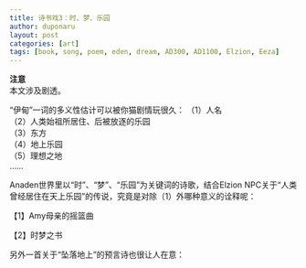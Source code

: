 ```yaml
---
title: 诗书戏3：时、梦、乐园
author: duponaru
layout: post
categories: [art]
tags: [book, song, poem, eden, dream, AD300, AD1100, Elzion, Eeza]
---
```


**注意**  
本文涉及剧透。  

“伊甸”一词的多义性估计可以被你猫剧情玩很久： 
（1）人名  
（2）人类始祖所居住、后被放逐的乐园  
（3）东方  
（4）地上乐园  
（5）理想之地  
……  


Anaden世界里以“时”、“梦”、“乐园”为关键词的诗歌，结合Elzion NPC关于“人类曾经居住在天上乐园”的传说，究竟是对除（1）外哪种意义的诠释呢：


【1】Amy母亲的摇篮曲   
<span class="image centered"><img src="{{ '/assets/post_img/2020-04-24/amy.jpg' | relative_url }}" alt="" /></span>   

【2】时梦之书  
<span class="image centered"><img src="{{ '/assets/post_img/2020-04-24/tokinoyume.png' | relative_url }}" alt="" /></span>   

另外一首关于“坠落地上”的预言诗也很让人在意：  
<span class="image centered"><img src="{{ '/assets/post_img/2020-04-24/poem.jpg' | relative_url }}" alt="" /></span>   